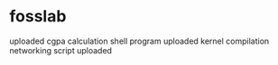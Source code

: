 # fosslab
uploaded cgpa calculation shell program
uploaded kernel compilation
networking script uploaded

